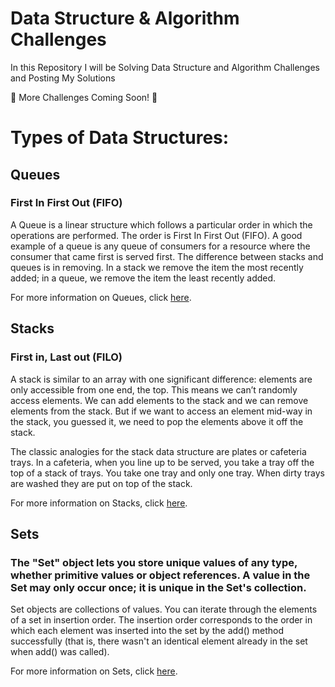 # Data Structure & Algorithm Challenges

In this Repository I will be Solving Data Structure and Algorithm Challenges and Posting My Solutions

🚧 More Challenges Coming Soon! 🚧

# Types of Data Structures:

## Queues

### First In First Out (FIFO)

A Queue is a linear structure which follows a particular order in which the operations are performed. The order is First In First Out (FIFO). A good example of a queue is any queue of consumers for a resource where the consumer that came first is served first. The difference between stacks and queues is in removing. In a stack we remove the item the most recently added; in a queue, we remove the item the least recently added.

For more information on Queues, click [here](https://www.geeksforgeeks.org/queue-data-structure/).

## Stacks

### First in, Last out (FILO)

A stack is similar to an array with one significant difference: elements are only accessible from one end, the top. This means we can’t randomly access elements. We can add elements to the stack and we can remove elements from the stack. But if we want to access an element mid-way in the stack, you guessed it, we need to pop the elements above it off the stack.

The classic analogies for the stack data structure are plates or cafeteria trays. In a cafeteria, when you line up to be served, you take a tray off the top of a stack of trays. You take one tray and only one tray. When dirty trays are washed they are put on top of the stack.

For more information on Stacks, click [here](https://jarednielsen.com/data-structure-stack-javascript/).

## Sets

### The "Set" object lets you store unique values of any type, whether primitive values or object references. A value in the Set may only occur once; it is unique in the Set's collection.

Set objects are collections of values. You can iterate through the elements of a set in insertion order. The insertion order corresponds to the order in which each element was inserted into the set by the add() method successfully (that is, there wasn't an identical element already in the set when add() was called).

For more information on Sets, click [here](https://developer.mozilla.org/en-US/docs/Web/JavaScript/Reference/Global_Objects/Set).

